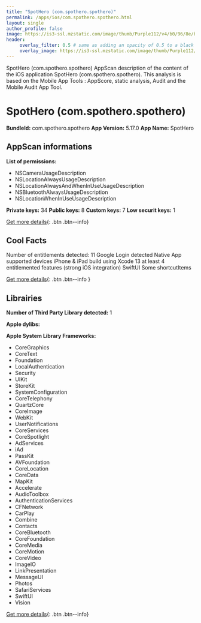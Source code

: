 ```yaml
---
title: "SpotHero (com.spothero.spothero)"
permalink: /apps/ios/com.spothero.spothero.html
layout: single
author_profile: false
image: https://is3-ssl.mzstatic.com/image/thumb/Purple112/v4/b0/96/8e/b0968e50-66fa-742d-778c-c007b38efbf6/AppIcon-1x_U007emarketing-0-7-0-85-220.png/512x512bb.jpg
header: 
     overlay_filter: 0.5 # same as adding an opacity of 0.5 to a black background
     overlay_image: https://is3-ssl.mzstatic.com/image/thumb/Purple112/v4/b0/96/8e/b0968e50-66fa-742d-778c-c007b38efbf6/AppIcon-1x_U007emarketing-0-7-0-85-220.png/512x512bb.jpg
---
```

SpotHero (com.spothero.spothero) AppScan description of the content of the iOS application SpotHero (com.spothero.spothero). This analysis is based on the Mobile App Tools : AppScore, static analysis, Audit and the Mobile Audit App Tool.

# SpotHero (com.spothero.spothero)

**BundleId:** com.spothero.spothero
**App Version:** 5.17.0
**App Name:** SpotHero


## AppScan informations 

**List of permissions:** 
- NSCameraUsageDescription
- NSLocationAlwaysUsageDescription
- NSLocationAlwaysAndWhenInUseUsageDescription
- NSBluetoothAlwaysUsageDescription
- NSLocationWhenInUseUsageDescription
  
  
**Private keys:** 34
**Public keys:** 8
**Custom keys:** 7
**Low securit keys:** 1
  
[Get more details](/pricing.html){: .btn .btn--info}

## Cool Facts

Number of entitlements detected: 11
Google Login detected
Native App
supported devices iPhone & iPad
build using Xcode 13
at least 4 entitlemented features (strong iOS integration)
SwiftUI
Some shortcutItems 
  
[Get more details](/pricing.html){: .btn .btn--info }

## Librairies 
**Number of Third Party Library detected:** 1


**Apple dylibs:**


**Apple System Library Frameworks:**
- CoreGraphics
- CoreText
- Foundation
- LocalAuthentication
- Security
- UIKit
- StoreKit
- SystemConfiguration
- CoreTelephony
- QuartzCore
- CoreImage
- WebKit
- UserNotifications
- CoreServices
- CoreSpotlight
- AdServices
- iAd
- PassKit
- AVFoundation
- CoreLocation
- CoreData
- MapKit
- Accelerate
- AudioToolbox
- AuthenticationServices
- CFNetwork
- CarPlay
- Combine
- Contacts
- CoreBluetooth
- CoreFoundation
- CoreMedia
- CoreMotion
- CoreVideo
- ImageIO
- LinkPresentation
- MessageUI
- Photos
- SafariServices
- SwiftUI
- Vision


  
[Get more details](/pricing.html){: .btn .btn--info}

